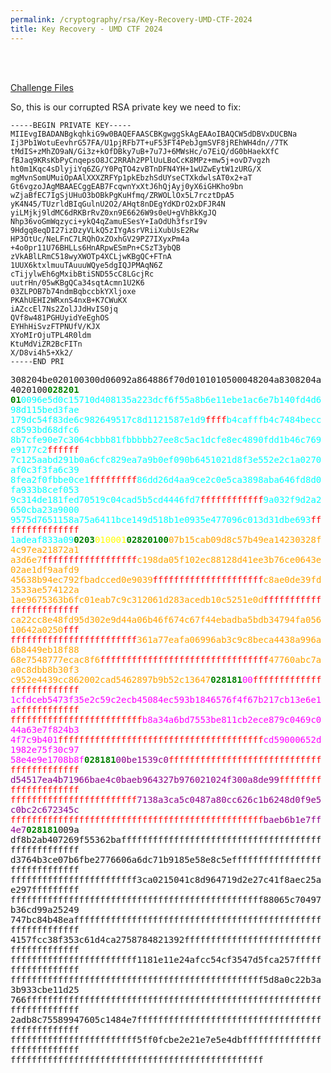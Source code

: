 ```yaml
---
permalink: /cryptography/rsa/Key-Recovery-UMD-CTF-2024
title: Key Recovery - UMD CTF 2024
---
```


<br>
<br>

[Challenge Files](https://github.com/Connor-McCartney/CTF_Files/tree/main/2024/UMD%20CTF/Key%20Recovery)

So, this is our corrupted RSA private key we need to fix:

```
-----BEGIN PRIVATE KEY-----
MIIEvgIBADANBgkqhkiG9w0BAQEFAASCBKgwggSkAgEAAoIBAQCW5dDBVxDUCBNa
Ij3Pb1WotuEevhrG57FA/U1pjRFb7T+uF53FT4PebJgmSVF8jREhWH4dn//7TK
tMdIS+zMhZO9aN/Gi3z+kOfDBky7uB+7u7J+6MWsHc/o7EiQ/dG0bHaekXfC
fBJaq9KRsKbPyCnqepsO8JC2RRAh2PPlUuLBoCcK8MPz+mw5j+ovD7vgzh
ht0m1Kqc4sDlyjiYq6ZG/Y0PqTO4zvBTnDFN4YH+1wUZwEytW1zURG/X
mgMvnSomUMuiOpAAlXXXZRFYp1pkEbzhSdUYseCTXkdwlsAT0x2+aT
Gt6vgzoJAgMBAAECggEAB7FcqwnYxXtJ6hQjAyj0yX6iGHKho9bn
wZjaBfEC7IgSjUHuO3bOBkPgKuHfmq/ZRWOLlOx5L7rcztDpA5
yK4N45/TUzrldBIqGulnU2O2/AHqt8nDEgYdKDrO2xDFJR4N
yiLMjkj9ldMC6dRKBrRvZ0xn9E6626W9s0eU+gVhBkKgJQ
Nhp36voGmWqzyci+ykQ4qZamuESesY+IaOdUh3fsrI9v
9Hdgq8eqDI27izDzyVLkQ5zIYgAsrVRiiXubUsE2Rw
HP3OtUc/NeLFnC7LRQhOxZOxhGV29PZ7IXyxPm4a
+4o0pr11U76BHLLs6HnARpwESmPn+CSzT3ybQB
zVkABlLRmC518wyXWOTp4XCLjwKBgQC+FTnA
1UUX6ktxlmuuTAuuuWQye5dgIQJPMAqN6Z
cTijylwEh6gMxibBtiSND55cC8LGcjRc
uutrHn/05wKBgQCa34sqtAcmn1U2K6
03ZLPOB7b74ndmBqbccbkYXljoxe
PKAhUEHI2WRxnS4nxB+K7CWuKX
iAZccEl7Ns2ZolJJdHvIS0jq
QVf8w481PGHUyidYeEghOS
EYHhHiSvzFTPNUfV/KJX
XYoMIrOjuTPL4R0ldm
KtuMdViZR2BcFITn
X/D8vi4h5+Xk2/
-----END PRI
```


<tt>308204be020100300d06092a864886f70d0101010500048204a8308204a4020100<span style="color:green">**028201<br>
01**</span><span style="color:cyan">0096e5d0c15710d408135a223dcf6f55a8b6e11ebe1ac6e7b140fd4d698d115bed3fae<br>
179dc54f83de6c982649517c8d1121587e1d9<span style="color:red">ffff</span>b4cafffb4c7484beccc8593bd68dfc6<br>
8b7cfe90e7c3064cbbb81fbbbbb27ee8c5ac1dcfe8ec4890fdd1b46c769e9177c2<span style="color:red">ffffff</span><br>
7c125aabd291b0a6cfc829ea7a9b0ef090b6451021d8f3e552e2c1a0270af0c3f3fa6c39<br>
8fea2f0fbbe0ce1<span style="color:red">fffffffff</span>86dd26d4aa9ce2c0e5ca3898aba646fd8d0fa933b8cef053<br>
9c314de181fed70519c04cad5b5cd4446fd7<span style="color:red">ffffffffffff</span>9a032f9d2a2650cba23a9000<br>
9575d7651158a75a6411bce149d518b1e0935e477096c013d31dbe693<span style="color:red">fffffffffffffff</span><br>
1adeaf833a09</span><span style="color:green">**0203**</span><span style="color:yellow">010001</span><span style="color:green">**02820100**</span><span style="color:orange">07b15cab09d8c57b49ea14230328f4c97ea21872a1<br>
a3d6e7<span style="color:red">ffffffffffffffffff</span>c198da05f102ec88128d41ee3b76ce0643e02ae1df9aafd9<br>
45638b94ec792fbadcced0e9039<span style="color:red">fffffffffffffffffffff</span>c8ae0de39fd3533ae574122a<br>
1ae9675363b6fc01eab7c9c312061d283acedb10c5251e0d<span style="color:red">ffffffffffffffffffffffff</span><br>
ca22cc8e48fd95d302e9d44a06b46f674c67f44ebadba5bdb34794fa05610642a0250<span style="color:red">fff<br>
ffffffffffffffffffffffff</span>361a77eafa06996ab3c9c8beca4438a996a6b8449eb18f88<br>
68e7548777ecac8f6<span style="color:red">ffffffffffffffffffffffffffffffff</span>47760abc7aa0c8dbb8b30f3<br>
c952e4439cc862002cad5462897b9b52c13647</span><span style="color:green">**028181**</span><span style="color:fuchsia">00<span style="color:red">ffffffffffffffffffffffffff</span><br>
1cfdceb5473f35e2c59c2ecb45084ec593b1846576f4f67b217cb13e6e1a<span style="color:red">ffffffffffff<br>
fffffffffffffffffffffffff</span>b8a34a6bd7553be811cb2ece879c0469c044a63e7f824b3<br>
4f7c9b401<span style="color:red">fffffffffffffffffffffffffffffffffffffff</span>cd59000652d1982e75f30c97<br>
58e4e9e1708b8f</span><span style="color:green">**028181**</span><span style="color:darkmagenta">00be1539c0<span style="color:red">ffffffffffffffffffffffffffffffffffffffffff</span><br>
d54517ea4b71966bae4c0baeb964327b976021024f300a8de99<span style="color:red">fffffffffffffffffffff<br>
ffffffffffffffffffffffff</span>7138a3ca5c0487a80cc626c1b6248d0f9e5c0bc2c672345c<br>
<span style="color:red">ffffffffffffffffffffffffffffffffffffffffffffffff</span>baeb6b1e7ff4e7</span><span style="color:green">**028181**</span>009a<br>
df8b2ab407269f55362bafffffffffffffffffffffffffffffffffffffffffffffffffff<br>
d3764b3ce07b6fbe2776606a6dc71b9185e58e8c5effffffffffffffffffffffffffffff<br>
ffffffffffffffffffffffff3ca0215041c8d964719d2e27c41f8aec25ae297fffffffff<br>
ffffffffffffffffffffffffffffffffffffffffffffffff88065c70497b36cd99a25249<br>
747bc84b48eaffffffffffffffffffffffffffffffffffffffffffffffffffffffffffff<br>
4157fcc38f353c61d4ca2758784821392fffffffffffffffffffffffffffffffffffffff<br>
ffffffffffffffffffffffff1181e11e24afcc54cf3547d5fca257ffffffffffffffffff<br>
ffffffffffffffffffffffffffffffffffffffffffffffff5d8a0c22b3a3b933cbe11d25<br>
766fffffffffffffffffffffffffffffffffffffffffffffffffffffffffffffffffffff<br>
2adb8c75589947605c1484e7ffffffffffffffffffffffffffffffffffffffffffffffff<br>
ffffffffffffffffffffffff5ff0fcbe2e21e7e5e4dbffffffffffffffffffffffffffff<br>
ffffffffffffffffffffffffffffffffffffffffffffffff</tt><br>

